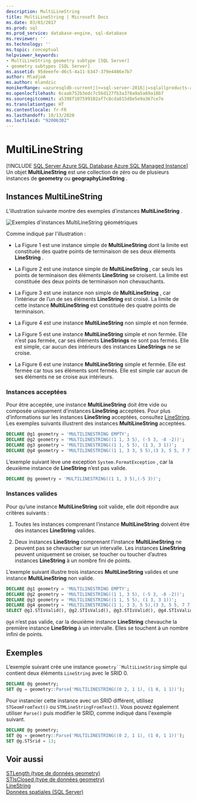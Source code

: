 ```yaml
---
description: MultiLineString
title: MultiLineString | Microsoft Docs
ms.date: 03/03/2017
ms.prod: sql
ms.prod_service: database-engine, sql-database
ms.reviewer: ''
ms.technology: ''
ms.topic: conceptual
helpviewer_keywords:
- MultiLineString geometry subtype [SQL Server]
- geometry subtypes [SQL Server]
ms.assetid: 95deeefe-d6c5-4a11-b347-379e4486e7b7
author: MladjoA
ms.author: mlandzic
monikerRange: =azuresqldb-current||>=sql-server-2016||=sqlallproducts-allversions||>=sql-server-linux-2017||=azuresqldb-mi-current
ms.openlocfilehash: 6caab752b3edc7c56d127fb3a378a9a5a69a18b7
ms.sourcegitcommit: a5398f107599102af7c8cda815d8e5e9a367ce7e
ms.translationtype: HT
ms.contentlocale: fr-FR
ms.lasthandoff: 10/13/2020
ms.locfileid: "92006302"
---
```

# <a name="multilinestring"></a>MultiLineString
[!INCLUDE [SQL Server Azure SQL Database Azure SQL Managed Instance](../../includes/applies-to-version/sql-asdb-asdbmi.md)]
   Un objet **MultiLineString** est une collection de zéro ou de plusieurs instances de **geometry** ou **geographyLineString** .  
  
## <a name="multilinestring-instances"></a>Instances MultiLineString  
 L’illustration suivante montre des exemples d’instances **MultiLineString** .  
  
 ![Exemples d'instances MultiLineString géométriques](../../relational-databases/spatial/media/multilinestring.gif "Exemples d'instances MultiLineString géométriques")  
  
 Comme indiqué par l'illustration :  
  
-   La Figure 1 est une instance simple de **MultiLineString** dont la limite est constituée des quatre points de terminaison de ses deux éléments **LineString** .  
  
-   La Figure 2 est une instance simple de **MultiLineString** , car seuls les points de terminaison des éléments **LineString** se croisent. La limite est constituée des deux points de terminaison non chevauchants.  
  
-   La Figure 3 est une instance non simple de **MultiLineString** , car l’intérieur de l’un de ses éléments **LineString** est croisé. La limite de cette instance **MultiLineString** est constituée des quatre points de terminaison.  
  
-   La Figure 4 est une instance **MultiLineString** non simple et non fermée.  
  
-   La Figure 5 est une instance **MultiLineString** simple et non fermée. Elle n’est pas fermée, car ses éléments **LineStrings** ne sont pas fermés. Elle est simple, car aucun des intérieurs des instances **LineStrings** ne se croise.  
  
-   La Figure 6 est une instance **MultiLineString** simple et fermée. Elle est fermée car tous ses éléments sont fermés. Elle est simple car aucun de ses éléments ne se croise aux intérieurs.  
  
### <a name="accepted-instances"></a>Instances acceptées  
 Pour être acceptée, une instance **MultiLineString** doit être vide ou composée uniquement d’instances **LineString** acceptées. Pour plus d’informations sur les instances **LineString** acceptées, consultez [LineString](../../relational-databases/spatial/linestring.md). Les exemples suivants illustrent des instances **MultiLineString** acceptées.  
  
```sql  
DECLARE @g1 geometry = 'MULTILINESTRING EMPTY';  
DECLARE @g2 geometry = 'MULTILINESTRING((1 1, 3 5), (-5 3, -8 -2))';  
DECLARE @g3 geometry = 'MULTILINESTRING((1 1, 5 5), (1 3, 3 1))';  
DECLARE @g4 geometry = 'MULTILINESTRING((1 1, 3 3, 5 5),(3 3, 5 5, 7 7))';  
```  
  
L’exemple suivant lève une exception `System.FormatException` , car la deuxième instance de **LineString** n’est pas valide.  
  
```sql  
DECLARE @g geometry = 'MULTILINESTRING((1 1, 3 5),(-5 3))';  
```  
  
### <a name="valid-instances"></a>Instances valides  
Pour qu’une instance **MultiLineString** soit valide, elle doit répondre aux critères suivants :  
  
1.  Toutes les instances comprenant l’instance **MultiLineString** doivent être des instances **LineString** valides.  
  
2.  Deux instances **LineString** comprenant l’instance **MultiLineString** ne peuvent pas se chevaucher sur un intervalle. Les instances **LineString** peuvent uniquement se croiser, se toucher ou toucher d’autres instances **LineString** à un nombre fini de points.  

L’exemple suivant illustre trois instances **MultiLineString** valides et une instance **MultiLineString** non valide.  
  
```sql  
DECLARE @g1 geometry = 'MULTILINESTRING EMPTY';  
DECLARE @g2 geometry = 'MULTILINESTRING((1 1, 3 5), (-5 3, -8 -2))';  
DECLARE @g3 geometry = 'MULTILINESTRING((1 1, 5 5), (1 3, 3 1))';  
DECLARE @g4 geometry = 'MULTILINESTRING((1 1, 3 3, 5 5),(3 3, 5 5, 7 7))';  
SELECT @g1.STIsValid(), @g2.STIsValid(), @g3.STIsValid(), @g4.STIsValid();  
```  
  
`@g4` n’est pas valide, car la deuxième instance **LineString** chevauche la première instance **LineString** à un intervalle. Elles se touchent à un nombre infini de points.  
  
## <a name="examples"></a>Exemples  
L’exemple suivant crée une instance `geometry``MultiLineString` simple qui contient deux éléments `LineString` avec le SRID 0.  
  
```sql  
DECLARE @g geometry;  
SET @g = geometry::Parse('MULTILINESTRING((0 2, 1 1), (1 0, 1 1))');  
```  
  
Pour instancier cette instance avec un SRID différent, utilisez `STGeomFromText()` ou `STMLineStringFromText()`. Vous pouvez également utiliser `Parse()` puis modifier le SRID, comme indiqué dans l'exemple suivant.  
  
```sql  
DECLARE @g geometry;  
SET @g = geometry::Parse('MULTILINESTRING((0 2, 1 1), (1 0, 1 1))');  
SET @g.STSrid = 13;  
```  
  
## <a name="see-also"></a>Voir aussi  
 [STLength &#40;type de données geometry&#41;](../../t-sql/spatial-geometry/stlength-geometry-data-type.md)   
 [STIsClosed &#40;type de données geometry&#41;](../../t-sql/spatial-geometry/stisclosed-geometry-data-type.md)   
 [LineString](../../relational-databases/spatial/linestring.md)   
 [Données spatiales &#40;SQL Server&#41;](../../relational-databases/spatial/spatial-data-sql-server.md)  
  
  
